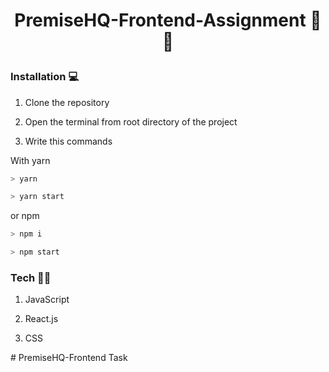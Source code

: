 # <p  align="center">PremiseHQ-Frontend-Assignment 🚀🚀</p>

### Installation 💻

1. Clone the repository

2. Open the terminal from root directory of the project

3. Write this commands

With yarn

```bash
> yarn
```

```bash
> yarn start
```

or npm

```bash
> npm i
```

```bash
> npm start
```

### Tech 🚀🚀

1. JavaScript

2. React.js

3. CSS

<p  align="center"  bold> </p>
# PremiseHQ-Frontend Task
